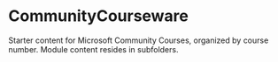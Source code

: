 # CommunityCourseware
Starter content for Microsoft Community Courses, organized by course number. Module content resides in subfolders.

